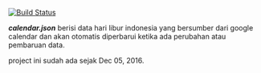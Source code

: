 [![Build Status](https://travis-ci.org/guangrei/Json-Indonesia-holidays.svg?branch=master)](https://travis-ci.org/guangrei/Json-Indonesia-holidays)

***calendar.json*** berisi data hari libur indonesia yang bersumber dari google calendar dan akan otomatis diperbarui ketika ada perubahan atau pembaruan data.

project ini sudah ada sejak Dec 05, 2016.